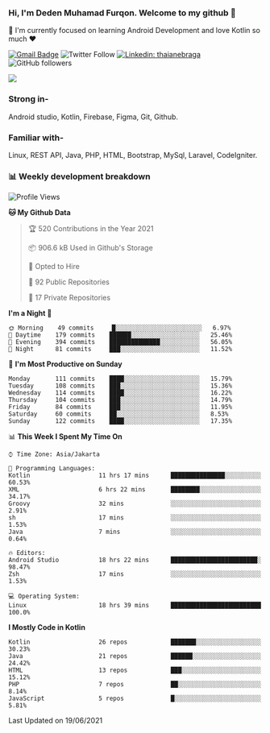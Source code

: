 ### Hi, I'm Deden Muhamad Furqon. Welcome to my github 👋

<!--
**furqoncreative/furqoncreative** is a ✨ _special_ ✨ repository because its `README.md` (this file) appears on your GitHub profile.

Here are some ideas to get you started:

- 🔭 I’m currently working on ...
- 👯 I’m looking to collaborate on ...
- 🤔 I’m looking for help with ...
- 💬 Ask me about ...
- 📫 How to reach me: ...
- 😄 Pronouns: ...
- ⚡ Fun fact: ...
-->

  🌱 I'm currently focused on learning Android Development and love Kotlin so much ❤ 

[![Gmail Badge](https://img.shields.io/badge/-furqoncreative24@gmail.com-c14438?style=flat-square&logo=Gmail&logoColor=white&link=mailto:furqoncreative24@gmail.com)](mailto:furqoncreative24@gmail.com)
![Twitter Follow](https://img.shields.io/twitter/follow/furqoncreative?label=Follow)
[![Linkedin: thaianebraga](https://img.shields.io/badge/-Deden_Muhamad_Furqon-blue?style=flat-square&logo=Linkedin&logoColor=white&link=https://www.linkedin.com/in/anmol-p-singh/)](https://www.linkedin.com/in/furqoncreative/)
![GitHub followers](https://img.shields.io/github/followers/furqoncreative?label=Follow&style=social)

<!--![Waka Readme](https://github.com/furqoncreative/furqoncreative/workflows/Waka%20Readme/badge.svg)-->

   <img src="https://github-readme-stats.sera5-dev.vercel.app/api?username=furqoncreative&hide=stars&show_icons=true&count_private=true&include_all_commits=true&title_color=#008080&icon_color=#008080&hide_border=true" width="">

### Strong in-

Android studio, Kotlin, Firebase, Figma, Git, Github.

### Familiar with-
Linux, REST API, Java, PHP, HTML, Bootstrap, MySql, Laravel, CodeIgniter.

### 📊 Weekly development breakdown

<!--START_SECTION:waka-->
![Profile Views](http://img.shields.io/badge/Profile%20Views-0-blue)

**🐱 My Github Data** 

> 🏆 520 Contributions in the Year 2021
 > 
> 📦 906.6 kB Used in Github's Storage 
 > 
> 💼 Opted to Hire
 > 
> 📜 92 Public Repositories 
 > 
> 🔑 17 Private Repositories  
 > 
**I'm a Night 🦉** 

```text
🌞 Morning    49 commits     █░░░░░░░░░░░░░░░░░░░░░░░░   6.97% 
🌆 Daytime    179 commits    ██████░░░░░░░░░░░░░░░░░░░   25.46% 
🌃 Evening    394 commits    ██████████████░░░░░░░░░░░   56.05% 
🌙 Night      81 commits     ███░░░░░░░░░░░░░░░░░░░░░░   11.52%

```
📅 **I'm Most Productive on Sunday** 

```text
Monday       111 commits    ████░░░░░░░░░░░░░░░░░░░░░   15.79% 
Tuesday      108 commits    ███░░░░░░░░░░░░░░░░░░░░░░   15.36% 
Wednesday    114 commits    ████░░░░░░░░░░░░░░░░░░░░░   16.22% 
Thursday     104 commits    ███░░░░░░░░░░░░░░░░░░░░░░   14.79% 
Friday       84 commits     ███░░░░░░░░░░░░░░░░░░░░░░   11.95% 
Saturday     60 commits     ██░░░░░░░░░░░░░░░░░░░░░░░   8.53% 
Sunday       122 commits    ████░░░░░░░░░░░░░░░░░░░░░   17.35%

```


📊 **This Week I Spent My Time On** 

```text
⌚︎ Time Zone: Asia/Jakarta

💬 Programming Languages: 
Kotlin                   11 hrs 17 mins      ███████████████░░░░░░░░░░   60.53% 
XML                      6 hrs 22 mins       ████████░░░░░░░░░░░░░░░░░   34.17% 
Groovy                   32 mins             ░░░░░░░░░░░░░░░░░░░░░░░░░   2.91% 
sh                       17 mins             ░░░░░░░░░░░░░░░░░░░░░░░░░   1.53% 
Java                     7 mins              ░░░░░░░░░░░░░░░░░░░░░░░░░   0.64%

🔥 Editors: 
Android Studio           18 hrs 22 mins      ████████████████████████░   98.47% 
Zsh                      17 mins             ░░░░░░░░░░░░░░░░░░░░░░░░░   1.53%

💻 Operating System: 
Linux                    18 hrs 39 mins      █████████████████████████   100.0%

```

**I Mostly Code in Kotlin** 

```text
Kotlin                   26 repos            ███████░░░░░░░░░░░░░░░░░░   30.23% 
Java                     21 repos            ██████░░░░░░░░░░░░░░░░░░░   24.42% 
HTML                     13 repos            ███░░░░░░░░░░░░░░░░░░░░░░   15.12% 
PHP                      7 repos             ██░░░░░░░░░░░░░░░░░░░░░░░   8.14% 
JavaScript               5 repos             █░░░░░░░░░░░░░░░░░░░░░░░░   5.81%

```



 Last Updated on 19/06/2021
<!--END_SECTION:waka-->
